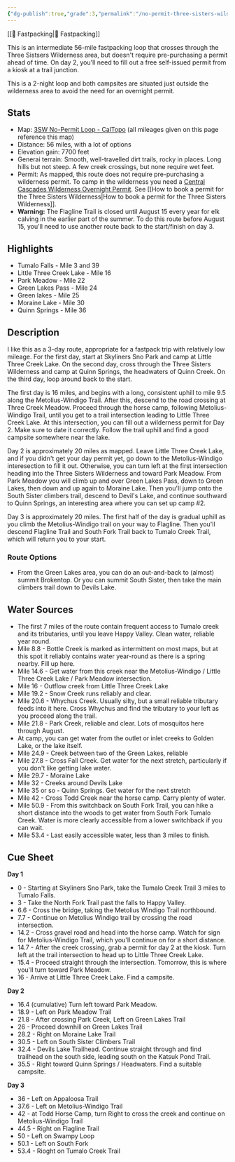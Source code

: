 ```yaml
---
{"dg-publish":true,"grade":3,"permalink":"/no-permit-three-sisters-wilderness-route/","dgPassFrontmatter":true}
---
```



[[📘 Fastpacking\|📘 Fastpacking]]

This is an intermediate 56-mile fastpacking loop that crosses through the Three Sistsers Wilderness area, but doesn't require pre-purchasing a permit ahead of time. On day 2, you'll need to fill out a free self-issued permit from a kiosk at a trail junction.

This is a 2-night loop and both campsites are situated just outside the wilderness area to avoid the need for an overnight permit.

## Stats

* Map: [3SW No-Permit Loop - CalTopo](https://caltopo.com/m/AC6GQ) (all mileages given on this page reference this map)
* Distance: 56 miles, with a lot of options
* Elevation gain: 7700 feet
* Generai terrain: Smooth, well-travelled dirt trails, rocky in places. Long hills but not steep. A few creek crossings, but none require wet feet.
* Permit: As mapped, this route does not require pre-purchasing a wilderness permit. To camp in the wilderness you need a [Central Cascades Wilderness Overnight Permit](https://www.recreation.gov/permits/4675311). See [[How to book a permit for the Three Sisters Wilderness\|How to book a permit for the Three Sisters Wilderness]].
* **Warning:** The Flagline Trail is closed until August 15 every year for elk calving in the earlier part of the summer. To do this route before August 15, you'll need to use another route back to the start/finish on day 3.

## Highlights

* Tumalo Falls - Mile 3 and 39
* Little Three Creek Lake - Mile 16
* Park Meadow - Mile 22
* Green Lakes Pass - Mile 24
* Green lakes - Mile 25
* Moraine Lake - Mile 30
* Quinn Springs - Mile 36

## Description

I like this as a 3-day route, appropriate for a fastpack trip with relatively low mileage. For the first day, start at Skyliners Sno Park and camp at Little Three Creek Lake. On the second day, cross through the Three Sisters Wilderness and camp at Quinn Springs, the headwaters of Quinn Creek. On the third day, loop around back to the start.

The first day is 16 miles, and begins with a long, consistent uphill to mile 9.5 along the Metolius-Windigo Trail. After this, descend to the road crossing at Three Creek Meadow. Proceed through the horse camp, following Metolius-Windigo Trail, until you get to a trail intersection leading to Little Three Creek Lake. At this intersection, you can fill out a wilderness permit for Day 2. Make sure to date it correctly. Follow the trail uphill and find a good campsite somewhere near the lake.

Day 2 is approximately 20 miles as mapped. Leave Little Three Creek Lake, and if you didn't get your day permit yet, go down to the Metolius-Windigo interesection to fill it out. Otherwise, you can turn left at the first intersection heading into the Three Sisters Wilderness and toward Park Meadow. From Park Meadow you will climb up and over Green Lakes Pass, down to Green Lakes, then down and up again to Moraine Lake. Then you'll jump onto the South Sister climbers trail, descend to Devil's Lake, and continue southward to Quinn Springs, an interesting area where you can set up camp #2.

Day 3 is approximately 20 miles. The first half of the day is gradual uphill as you climb the Metolius-Windigo trail on your way to Flagline. Then you'll descend Flagline Trail and South Fork Trail back to Tumalo Creek Trail, which will return you to your start.

### Route Options

* From the Green Lakes area, you can do an out-and-back to (almost) summit Brokentop. Or you can summit South Sister, then take the main climbers trail down to Devils Lake.

## Water Sources

* The first 7 miles of the route contain frequent access to Tumalo creek and its tributaries, until you leave Happy Valley. Clean water, reliable year round.
* Mile 8.8 - Bottle Creek is marked as intermittent on most maps, but at this spot it reliably contains water year-round as there is a spring nearby. Fill up here.
* Mile 14.6 - Get water from this creek near the Metolius-Windigo / Little Three Creek Lake / Park Meadow intersection.
* Mile 16 - Outflow creek from Little Three Creek Lake
* Mile 19.2 - Snow Creek runs reliably and clear.
* Mile 20.6 - Whychus Creek. Usually silty, but a small reliable tributary feeds into it here. Cross Whychus and find the tributary to your left as you proceed along the trail.
* Mile 21.8 - Park Creek, reliable and clear. Lots of mosquitos here through August.
* At camp, you can get water from the outlet or inlet creeks to Golden Lake, or the lake itself.
* Mile 24.9 - Creek between two of the Green Lakes, reliable
* Mile 27.8 - Cross Fall Creek. Get water for the next stretch, particularly if you don't like getting lake water.
* Mile 29.7 - Moraine Lake
* Mile 32 - Creeks around Devils Lake
* Mile 35 or so - Quinn Springs. Get water for the next stretch
* Mile 42 - Cross Todd Creek near the horse camp. Carry plenty of water.
* Mile 50.9 - From this switchback on South Fork Trail, you can hike a short distance into the woods to get water from  South Fork Tumalo Creek. Water is more clearly accessible from a lower switchback if you can wait.
* Mile 53.4 - Last easily accessible water, less than 3 miles to finish.

## Cue Sheet

**Day 1**

* 0 - Starting at Skyliners Sno Park, take the Tumalo Creek Trail 3 miles to Tumalo Falls.
* 3 - Take the North Fork Trail past the falls to Happy Valley.
* 6.6 - Cross the bridge, taking the Metolius Windigo Trail northbound.
* 7.7 - Continue on Metolius Windigo trail by crossing the road intersection.
* 14.2 - Cross gravel road and head into the horse camp. Watch for sign for Metolius-Windigo Trail, which you'll continue on for a short distance.
* 14.7 - After the creek crossing, grab a permit for day 2 at the kiosk. Turn left at the trail intersection to head up to Little Three Creek Lake.
* 15.4 - Proceed straight through the intersection. Tomorrow, this is where you'll turn toward Park Meadow.
* 16 - Arrive at Little Three Creek Lake. Find a campsite.

**Day 2**

* 16.4 (cumulative) Turn left toward Park Meadow.
* 18.9 - Left on Park Meadow Trail
* 21.8 - After crossing Park Creek, Left on Green Lakes Trail
* 26 - Proceed downhill on Green Lakes Trail
* 28.2 - Right on Moraine Lake Trail
* 30.5 - Left on South Sister Climbers Trail
* 32.4 - Devils Lake Trailhead. Continue straight through and find trailhead on the south side, leading south on the Katsuk Pond Trail.
* 35.5 - Right toward Quinn Springs / Headwaters. Find a suitable campsite.

**Day 3**

* 36 - Left on Appaloosa Trail
* 37.6 - Left on Metolius-Windigo Trail
* 42 - at Todd Horse Camp, turn Right to cross the creek and continue on Metolius-Windigo Trail
* 44.5 - Right on Flagline Trail
* 50 - Left on Swampy Loop
* 50.1 - Left on South Fork
* 53.4 - Rioght on Tumalo Creek Trail